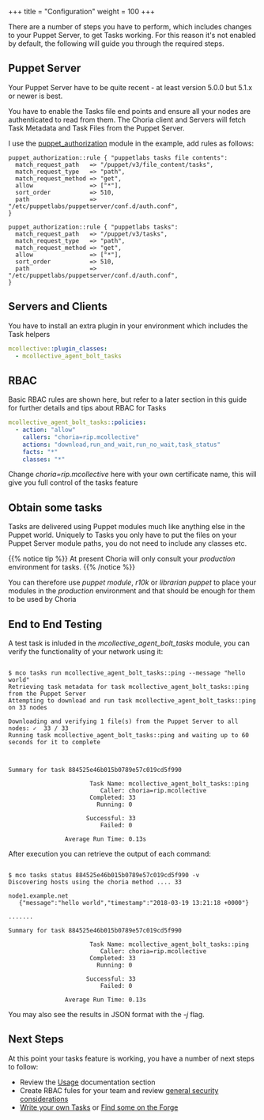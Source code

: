 +++
title = "Configuration"
weight = 100
+++

There are a number of steps you have to perform, which includes changes to your Puppet Server, to get Tasks working.  For this reason it's not enabled by default, the following will guide you through the required steps.

## Puppet Server

Your Puppet Server have to be quite recent - at least version 5.0.0 but 5.1.x or newer is best.

You have to enable the Tasks file end points and ensure all your nodes are authenticated to read from them. The Choria client and Servers will fetch Task Metadata and Task Files from the Puppet Server.

I use the [puppet_authorization](https://forge.puppet.com/puppetlabs/puppet_authorization) module in the example, add rules as follows:

```puppet
puppet_authorization::rule { "puppetlabs tasks file contents":
  match_request_path   => "/puppet/v3/file_content/tasks",
  match_request_type   => "path",
  match_request_method => "get",
  allow                => ["*"],
  sort_order           => 510,
  path                 => "/etc/puppetlabs/puppetserver/conf.d/auth.conf",
}

puppet_authorization::rule { "puppetlabs tasks":
  match_request_path   => "/puppet/v3/tasks",
  match_request_type   => "path",
  match_request_method => "get",
  allow                => ["*"],
  sort_order           => 510,
  path                 => "/etc/puppetlabs/puppetserver/conf.d/auth.conf",
}
```

## Servers and Clients

You have to install an extra plugin in your environment which includes the Task helpers

```yaml
mcollective::plugin_classes:
  - mcollective_agent_bolt_tasks
```

## RBAC

Basic RBAC rules are shown here, but refer to a later section in this guide for further details and tips about RBAC for Tasks

```yaml
mcollective_agent_bolt_tasks::policies:
  - action: "allow"
    callers: "choria=rip.mcollective"
    actions: "download,run_and_wait,run_no_wait,task_status"
    facts: "*"
    classes: "*"
```

Change *choria=rip.mcollective* here with your own certificate name, this will give you full control of the tasks feature

## Obtain some tasks

Tasks are delivered using Puppet modules much like anything else in the Puppet world. Uniquely to Tasks you only have to put the files on your Puppet Server module paths, you do not need to include any classes etc.

{{% notice tip %}}
At present Choria will only consult your _production_ environment for tasks.
{{% /notice %}}

You can therefore use _puppet module_, _r10k_ or _librarian puppet_ to place your modules in the _production_ environment and that should be enough for them to be used by Choria

## End to End Testing

A test task is inluded in the _mcollective\_agent\_bolt\_tasks_ module, you can verify the functionality of your network using it:

<pre><code class="nohighlight">
$ mco tasks run mcollective_agent_bolt_tasks::ping --message "hello world"
Retrieving task metadata for task mcollective_agent_bolt_tasks::ping from the Puppet Server
Attempting to download and run task mcollective_agent_bolt_tasks::ping on 33 nodes

Downloading and verifying 1 file(s) from the Puppet Server to all nodes: ✓  33 / 33
Running task mcollective_agent_bolt_tasks::ping and waiting up to 60 seconds for it to complete



Summary for task 884525e46b015b0789e57c019cd5f990

                       Task Name: mcollective_agent_bolt_tasks::ping
                          Caller: choria=rip.mcollective
                       Completed: 33
                         Running: 0

                      Successful: 33
                          Failed: 0

                Average Run Time: 0.13s
</code></pre>

After execution you can retrieve the output of each command:

<pre><code class="nohighlight">
$ mco tasks status 884525e46b015b0789e57c019cd5f990 -v
Discovering hosts using the choria method .... 33

node1.example.net
   {"message":"hello world","timestamp":"2018-03-19 13:21:18 +0000"}

.......

Summary for task 884525e46b015b0789e57c019cd5f990

                       Task Name: mcollective_agent_bolt_tasks::ping
                          Caller: choria=rip.mcollective
                       Completed: 33
                         Running: 0

                      Successful: 33
                          Failed: 0

                Average Run Time: 0.13s
</code></pre>

You may also see the results in JSON format with the *-j* flag.

## Next Steps

At this point your tasks feature is working, you have a number of next steps to follow:

  * Review the [Usage](../usage/) documentation section
  * Create RBAC fules for your team and review [general security considerations](../security/)
  * [Write your own Tasks](https://puppet.com/docs/bolt/0.x/writing_tasks.html) or [Find some on the Forge](https://forge.puppet.com/modules?utf-8=%E2%9C%93&sort=rank&q=&endorsements=&with_tasks=yes)

